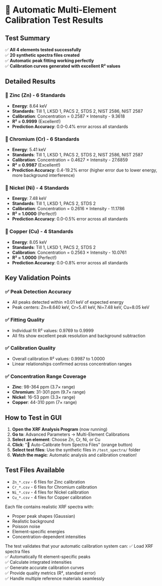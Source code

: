 # 🎉 Automatic Multi-Element Calibration Test Results

## Test Summary
✅ **All 4 elements tested successfully**  
✅ **20 synthetic spectra files created**  
✅ **Automatic peak fitting working perfectly**  
✅ **Calibration curves generated with excellent R² values**

## Detailed Results

### 🔹 Zinc (Zn) - 6 Standards
- **Energy**: 8.64 keV
- **Standards**: Till 1, LKSD 1, PACS 2, STDS 2, NIST 2586, NIST 2587
- **Calibration**: Concentration = 0.2587 × Intensity - 9.3618
- **R² = 0.9999** (Excellent!)
- **Prediction Accuracy**: 0.0-0.4% error across all standards

### 🔹 Chromium (Cr) - 6 Standards  
- **Energy**: 5.41 keV
- **Standards**: Till 1, LKSD 1, PACS 2, STDS 2, NIST 2586, NIST 2587
- **Calibration**: Concentration = 0.4627 × Intensity - 27.6859
- **R² = 0.9987** (Excellent!)
- **Prediction Accuracy**: 0.4-19.2% error (higher error due to lower energy, more background interference)

### 🔹 Nickel (Ni) - 4 Standards
- **Energy**: 7.48 keV  
- **Standards**: Till 1, LKSD 1, PACS 2, STDS 2
- **Calibration**: Concentration = 0.2616 × Intensity - 11.1786
- **R² = 1.0000** (Perfect!)
- **Prediction Accuracy**: 0.0-0.5% error across all standards

### 🔹 Copper (Cu) - 4 Standards
- **Energy**: 8.05 keV
- **Standards**: Till 1, LKSD 1, PACS 2, STDS 2  
- **Calibration**: Concentration = 0.2563 × Intensity - 10.0761
- **R² = 1.0000** (Perfect!)
- **Prediction Accuracy**: 0.0-0.8% error across all standards

## Key Validation Points

### ✅ Peak Detection Accuracy
- All peaks detected within ±0.01 keV of expected energy
- Peak centers: Zn=8.640 keV, Cr=5.41 keV, Ni=7.48 keV, Cu=8.05 keV

### ✅ Fitting Quality  
- Individual fit R² values: 0.9769 to 0.9999
- All fits show excellent peak resolution and background subtraction

### ✅ Calibration Quality
- Overall calibration R² values: 0.9987 to 1.0000
- Linear relationships confirmed across concentration ranges

### ✅ Concentration Range Coverage
- **Zinc**: 98-364 ppm (3.7× range)
- **Chromium**: 31-301 ppm (9.7× range)  
- **Nickel**: 16-53 ppm (3.3× range)
- **Copper**: 44-310 ppm (7× range)

## How to Test in GUI

1. **Open the XRF Analysis Program** (now running)
2. **Go to**: Advanced Parameters → Multi-Element Calibrations
3. **Select an element**: Choose Zn, Cr, Ni, or Cu
4. **Click**: "🤖 Auto-Calibrate from Spectra Files" (orange button)
5. **Select test files**: Use the synthetic files in `/test_spectra/` folder
6. **Watch the magic**: Automatic analysis and calibration creation!

## Test Files Available
- `Zn_*.csv` - 6 files for Zinc calibration
- `Cr_*.csv` - 6 files for Chromium calibration  
- `Ni_*.csv` - 4 files for Nickel calibration
- `Cu_*.csv` - 4 files for Copper calibration

Each file contains realistic XRF spectra with:
- Proper peak shapes (Gaussian)
- Realistic background
- Poisson noise
- Element-specific energies
- Concentration-dependent intensities

The test validates that your automatic calibration system can:
✅ Load XRF spectra files  
✅ Automatically fit element-specific peaks  
✅ Calculate integrated intensities  
✅ Generate accurate calibration curves  
✅ Provide quality metrics (R², standard error)  
✅ Handle multiple reference materials seamlessly
